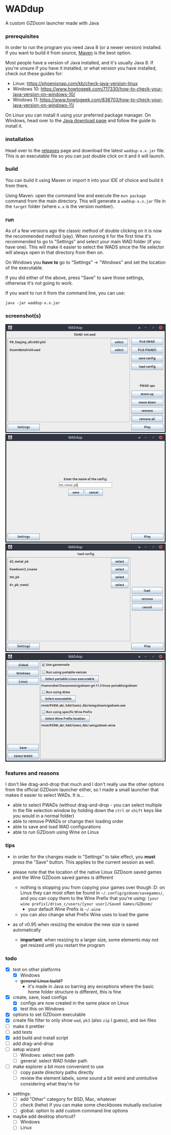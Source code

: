 # WADdup
A custom GZDoom launcher made with Java

### prerequisites

In order to run the program you need Java 8 (or a newer version) installed. If you want to build it from source, [Maven](https://maven.apache.org/download.cgi) is the best option.

Most people have a version of Java installed, and it's usually Java 8. If you're unsure if you have it installed, or what version you have installed, check out these guides for:
- Linux: https://phoenixnap.com/kb/check-java-version-linux
- Windows 10: https://www.howtogeek.com/717330/how-to-check-your-java-version-on-windows-10/
- Windows 11: https://www.howtogeek.com/838703/how-to-check-your-java-version-on-windows-11/

On Linux you can install it using your preferred package manager. On Windows, head over to the [Java download page](https://www.java.com/en/download/) and follow the guide to install it.

### installation

Head over to the [releases](https://github.com/slendersnax/WADdup/releases/) page and download the latest `waddup-x.x.jar` file. This is an executable file so you can just double click on it and it will launch.

### build

You can build it using Maven or import it into your IDE of choice and build it from there.

Using Maven: open the command line and execute the `mvn package` command from the main directory. This will generate a `waddup-x.x.jar` file in the `target` folder (where `x.x` is the version number).

### run

As of a few versions ago the classic method of double clicking on it is now the recommended method (yay). When running it for the first time it's recommended to go to "Settings" and select your main WAD folder (if you have one). This will make it easier to select the WADS since the file selector will always open in that directory from then on.

On Windows you **have to** go to "Settings" -> "Windows" and set the location of the executable.

If you did either of the above, press "Save" to save those settings, otherwise it's not going to work.

If you want to run it from the command line, you can use:
```
java -jar waddup-x.x.jar
```

### screenshot(s)

![screenshot 1](screenshots/waddup_1.png?)
![screenshot 2](screenshots/waddup_2.png?)
![screenshot 3](screenshots/waddup_3.png?)
![screenshot 4](screenshots/waddup_4.png?)

### features and reasons

I don't like drag-and-drop that much and I don't really use the other options from the official GZDoom launcher either, so I made a small launcher that makes it easier to select WADs. It is...

- able to select PWADs (without drag-and-drop - you can select multiple in the file selection window by holding down the `ctrl` or `shift` keys like you would in a normal folder)
- able to remove PWADs or change their loading order
- able to save and load WAD configurations
- able to run GZDoom using Wine on Linux

### tips

- in order for the changes made in "Settings" to take effect, you **must** press the "Save" button. This applies to the current session as well.
- please note that the location of the native Linux GZDoom saved games and the Wine GZDoom saved games is different
	- nothing is stopping you from copying your games over though :D: on Linux they can most often be found in `~/.config/gzdoom/savegames/`, and you can copy them to the Wine Prefix that you're using: `[your wine prefix]/drive_c/users/[your user]/Saved Games/GZDoom/`
		- your default Wine Prefix is `~/.wine`
	- you can also change what Prefix Wine uses to load the game

- as of v0.95 when resizing the window the new size is saved automatically
	- **important**: when resizing to a larger size, some elements may not get resized until you restart the program 

### todo

- [x] test on other platforms
	- [x] Windows
	- ~~general Linux build?~~
		- it's made in Java so barring any exceptions where the basic home folder structure is different, this is fine
- [x] create, save, load configs
	- [x] configs are now created in the same place on Linux
	- [x] test this on Windows
- [x] options to set GZDoom executable
- [x] create file filter to only show `wad`, `pk3` (also `zip` I guess), and `deh` files 
- [ ] make it prettier
- [ ] add tests
- [x] add build and install script
- [ ] add drag-and-drop
- [ ] setup wizard
	- [ ] Windows: select exe path
	- [ ] general: select WAD folder path
- [ ] make explorer a bit more convenient to use
	- [ ] copy paste directory paths directly
    - [ ] review the element labels, some sound a bit weird and unintuitive considering what they're for
- settings:
  - [ ] add "Other" category for BSD, Mac, whatever
  - [ ] _check_ (hehe) if you can make some checkboxes mutually exclusive
  - [ ] global: option to add custom command line options
- maybe add desktop shortcut?
  - [ ] Windows
  - [ ] Linux